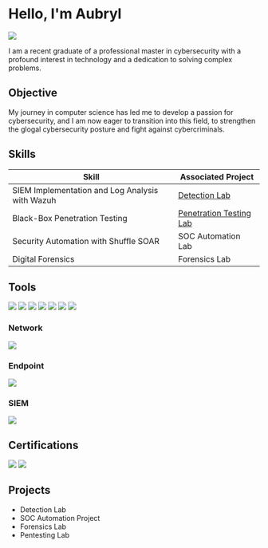 # Hello, I'm Aubryl
<a href="https://linkedin.com"><img src="https://img.shields.io/badge/-LinkedIn-0072b1?&style=for-the-badge&logo=linkedin&logoColor=white" /></a>

I am a recent graduate of a professional master in cybersecurity with a profound interest in technology and a dedication to solving complex problems.

## Objective

My journey in computer science has led me to develop a passion for cybersecurity, and I am now eager to transition into this field, to strengthen the glogal cybersecurity posture and fight against cybercriminals.

## Skills

| Skill                                         | Associated Project         |
|-----------------------------------------------|----------------------------|
| SIEM Implementation and Log Analysis with Wazuh          | <a href="https://google.com">Detection Lab</a>|
|Black-Box Penetration Testing   | <a href="https://google.com">Penetration Testing Lab</a>|
| Security Automation with Shuffle SOAR         | SOC Automation Lab|
| Digital Forensics      | Forensics Lab|

## Tools
<div>
<img src="https://img.shields.io/badge/-Wazuh-EE0000?style=for-the-badge&logo=wazuh&logoColor=white" />
<img src="https://img.shields.io/badge/-Shuffle-0057A0?style=for-the-badge&logo=shuffle&logoColor=white" />
<img src="https://img.shields.io/badge/-BurpSuite-F88922?style=for-the-badge&logo=burpsuite&logoColor=white" />
<img src="https://img.shields.io/badge/-Metasploit-0072b1?style=for-the-badge&logo=metasploit&logoColor=white" />
<img src="https://img.shields.io/badge/-Kali-2680C3?style=for-the-badge&logo=kali-linux&logoColor=white" />
<img src="https://img.shields.io/badge/-Volatility-682C74?style=for-the-badge&logo=volatility&logoColor=white" />
<img src="https://img.shields.io/badge/-Autopsy-004C97?style=for-the-badge&logo=autopsy&logoColor=white" />
</div>

### Network
<div>
    <img src="https://img.shields.io/badge/-Wireshark-1679A7?&style=for-the-badge&logo=Wireshark&logoColor=white" />
</div>

### Endpoint
<div>
    <img src="https://img.shields.io/badge/-Microsoft_Defender_for_Endpoint-00A4EF?&style=for-the-badge&logo=Microsoft&logoColor=white" />
</div>

### SIEM
<div>
  <img src="https://img.shields.io/badge/-Wazuh-EE0000?style=for-the-badge&logo=wazuh&logoColor=white" />
</div>

## Certifications
<div>
<img src="https://img.shields.io/badge/-EC--Council%20NDE-AA0000?style=for-the-badge&logo=ec-council&logoColor=white" />
<img src="https://img.shields.io/badge/-EC--Council%20CEHv13-CC0000?style=for-the-badge&logo=ec-council&logoColor=white" />
</div>

## Projects
- Detection Lab
- SOC Automation Project
- Forensics Lab
- Pentesting Lab
